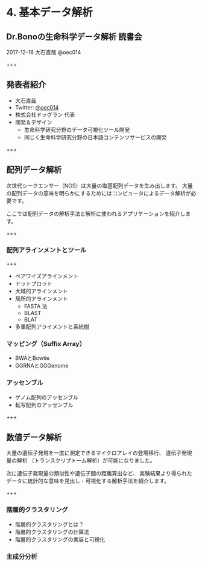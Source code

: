 # 4. 基本データ解析

## Dr.Bonoの生命科学データ解析 読書会

2017-12-16
大石直哉 @oec014


+++

## 発表者紹介

- 大石直哉
- Twitter: [@oec014](http://twitter.com/oec014)
- 株式会社ドッグラン 代表
- 開発＆デザイン
    - 生命科学研究分野のデータ可視化ツール開発
    - 同じく生命科学研究分野の日本語コンテンツサービスの開発
    
+++

## 配列データ解析

次世代シークエンサー（NGS）は大量の塩基配列データを生み出します。
大量の配列データの意味を明らかにするためにはコンピュータによるデータ解析が必要です。

ここでは配列データの解析手法と解析に使われるアプリケーションを紹介します。

+++

### 配列アラインメントとツール


+++

- ペアワイズアラインメント
- ドットプロット
- 大域的アラインメント
- 局所的アラインメント
    - FASTA 法
    - BLAST
    - BLAT
- 多重配列アライメントと系統樹


### マッピング（Suffix Array）
- BWAとBowtie
- GGRNAとGGGenome

### アッセンブル
- ゲノム配列のアッセンブル
- 転写配列のアッセンブル

+++

## 数値データ解析

大量の遺伝子発現を一度に測定できるマイクロアレイの登場移行、
遺伝子発現量の解析 （トランスクリプトーム解析）が可能になりました。

次に遺伝子発現量の類似性や遺伝子間の距離算出など、
実験結果より得られたデータに統計的な意味を見出し・可視化する解析手法を紹介します。

+++

### 階層的クラスタリング
- 階層的クラスタリングとは？
- 階層的クラスタリングの計算法
- 階層的クラスタリングの実装と可視化

### 主成分分析






